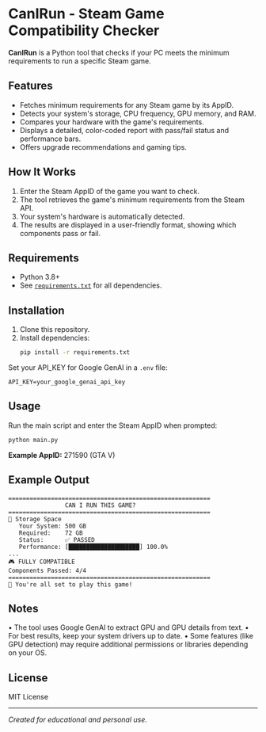 # CanIRun - Steam Game Compatibility Checker

**CanIRun** is a Python tool that checks if your PC meets the minimum requirements to run a specific Steam game.

## Features

- Fetches minimum requirements for any Steam game by its AppID.
- Detects your system's storage, CPU frequency, GPU memory, and RAM.
- Compares your hardware with the game's requirements.
- Displays a detailed, color-coded report with pass/fail status and performance bars.
- Offers upgrade recommendations and gaming tips.

## How It Works

1. Enter the Steam AppID of the game you want to check.
2. The tool retrieves the game's minimum requirements from the Steam API.
3. Your system's hardware is automatically detected.
4. The results are displayed in a user-friendly format, showing which components pass or fail.

## Requirements

- Python 3.8+
- See [`requirements.txt`](requirements.txt) for all dependencies.

## Installation

1. Clone this repository.
2. Install dependencies:
   ```bash
   pip install -r requirements.txt
   ```


Set your API_KEY for Google GenAI in a `.env` file:

```
API_KEY=your_google_genai_api_key
```

## Usage

Run the main script and enter the Steam AppID when prompted:

```bash
python main.py
```

**Example AppID:** 271590 (GTA V)

## Example Output

```
=========================================================
                CAN I RUN THIS GAME?
=========================================================
💾 Storage Space
   Your System: 500 GB
   Required:    72 GB
   Status:      ✅ PASSED
   Performance: [████████████████████] 100.0%
...
🎮 FULLY COMPATIBLE
Components Passed: 4/4
=========================================================
🎯 You're all set to play this game!
```

## Notes

• The tool uses Google GenAI to extract GPU and GPU details from text.
• For best results, keep your system drivers up to date.
• Some features (like GPU detection) may require additional permissions or libraries depending on your OS.

## License

MIT License

---

*Created for educational and personal use.*
